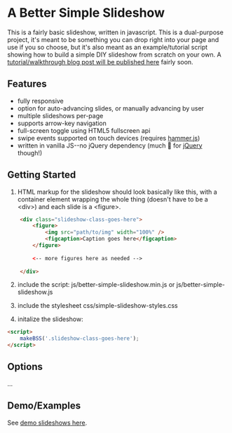 # A Better Simple Slideshow
This is a fairly basic slideshow, written in javascript. This is a dual-purpose project, it's meant to be something you can drop right into your page and use if you so choose, but it's also meant as an example/tutorial script showing how to build a simple DIY slideshow from scratch on your own. A [tutorial/walkthrough blog post will be published here](http://themarklee.com) fairly soon.   

## Features
* fully responsive
* option for auto-advancing slides, or manually advancing by user
* multiple slideshows per-page
* supports arrow-key navigation
* full-screen toggle using HTML5 fullscreen api
* swipe events supported on touch devices (requires [hammer.js](https://github.com/hammerjs/hammer.js))
* written in vanilla JS--no jQuery dependency (much :sparkling_heart: for [jQuery](https://github.com/jquery/jquery) though!)

## Getting Started


1. HTML markup for the slideshow should look basically like this, with a container element wrapping the whole thing (doesn't have to be a &lt;div&gt;) and each slide is a &lt;figure&gt;.        


```html
    <div class="slideshow-class-goes-here">
        <figure>
            <img src="path/to/img" width="100%" />
            <figcaption>Caption goes here</figcaption> 
        </figure>
        
        <-- more figures here as needed -->
        
    </div>    
```    


2. include the script: js/better-simple-slideshow.min.js or js/better-simple-slideshow.js


3. include the stylesheet css/simple-slideshow-styles.css


4. initalize the slideshow:


```html
<script>
    makeBSS('.slideshow-class-goes-here');
</script>
```    
## Options
...



## Demo/Examples
See [demo slideshows here](http://leemark.github.io/better-simple-slideshow/).